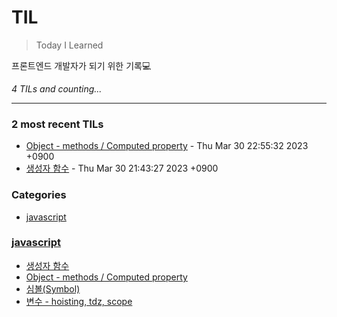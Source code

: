 # TIL
> Today I Learned

프론트엔드 개발자가 되기 위한 기록💻 


_4 TILs and counting..._

---

### 2 most recent TILs

- [Object - methods / Computed property](javascript/object_methods_computed_property.md) - Thu Mar 30 22:55:32 2023 +0900
- [생성자 함수](javascript/constructor_function.md) - Thu Mar 30 21:43:27 2023 +0900

### Categories

- [javascript](#javascript)

### [javascript](#javascript)
- [생성자 함수](javascript/constructor_function.md)
- [Object - methods / Computed property](javascript/object_methods_computed_property.md)
- [심볼(Symbol)](javascript/symbol.md)
- [변수 - hoisting, tdz, scope](javascript/variable_hoisting_tdz_scope.md)

[1]: https://simonwillison.net/2020/Apr/20/self-rewriting-readme/
[2]: https://github.com/jbranchaud/til

